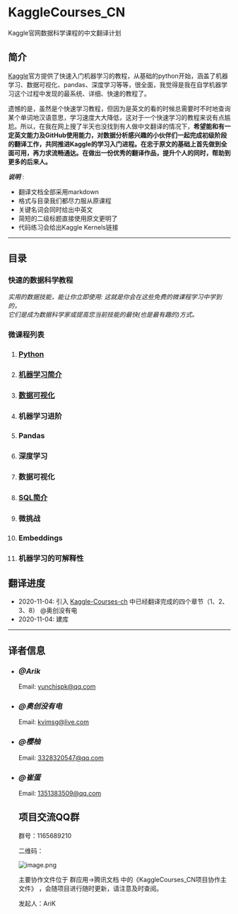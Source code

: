 # KaggleCourses_CN
Kaggle官网数据科学课程的中文翻译计划

## 简介

[Kaggle](https://www.kaggle.com/)官方提供了快速入门机器学习的教程，从基础的python开始，涵盖了机器学习、数据可视化、pandas、深度学习等等，很全面，我觉得是我在自学机器学习这个过程中发现的最系统、详细、快速的教程了。

遗憾的是，虽然是个快速学习教程，但因为是英文的看的时候总需要时不时地查询某个单词地汉语意思，学习速度大大降低，这对于一个快速学习的教程来说有点尴尬。所以，在我在网上搜了半天也没找到有人做中文翻译的情况下，**希望能和有一定英文能力及GitHub使用能力，对数据分析感兴趣的小伙伴们一起完成初级阶段的翻译工作，共同推进Kaggle的学习入门进程。在忠于原文的基础上首先做到全面可用，再力求流畅通达。在做出一份优秀的翻译作品，提升个人的同时，帮助到更多的后来人。**

***说明*** :

- 翻译文档全部采用markdown
- 格式与目录我们都尽力服从原课程
- 关键名词会同时给出中英文
- 简短的二级标题直接使用原文更明了
- 代码练习会给出Kaggle Kernels链接

----------

## 目录

### 快速的数据科学教程

*实用的数据技能，能让你立即使用: 这就是你会在这些免费的微课程学习中学到的，  
它们是成为数据科学家或提高您当前技能的最快(也是最有趣的)方式。*

### 微课程列表

1. ### [Python](./Python/REMADE.md)

2. ### [机器学习简介](./Intro-to-Machine-Learning/README.md)

3. ### [数据可视化](./Data-Visualization/README.md)

4. ### 机器学习进阶

5. ### Pandas

6. ### 深度学习

7. ### 数据可视化

8. ### [SQL简介](./Intro-to-SQL/README.md)

9. ### 微挑战

10. ### Embeddings

11. ### 机器学习的可解释性

## 翻译进度


- 2020-11-04: 引入 [Kaggle-Courses-ch](https://github.com/onemsg/Kaggle-Courses-ch) 中已经翻译完成的四个章节（1、2、3、8） @奥创没有电
- 2020-11-04: 建库

----------

## 译者信息

- ### *@Arik*

  Email: yunchispk@qq.com

- ### *@奥创没有电*

  Email: kvimsg@live.com

- ### *@樱柚*

  Email: 3328320547@qq.com

- ### *@崔蛋*

  Email: 1351383509@qq.com
  
  
  
  ## 项目交流QQ群
  
  群号：1165689210
  
  二维码：
  
  ![image.png](https://i.loli.net/2020/11/04/IdRxT867AasMkPu.png)
  
  
  
  主要协作文件位于 群应用->腾讯文档 中的《KaggleCourses_CN项目协作主文件》 ，会随项目进行随时更新，请注意及时查阅。
  
  发起人：AriK